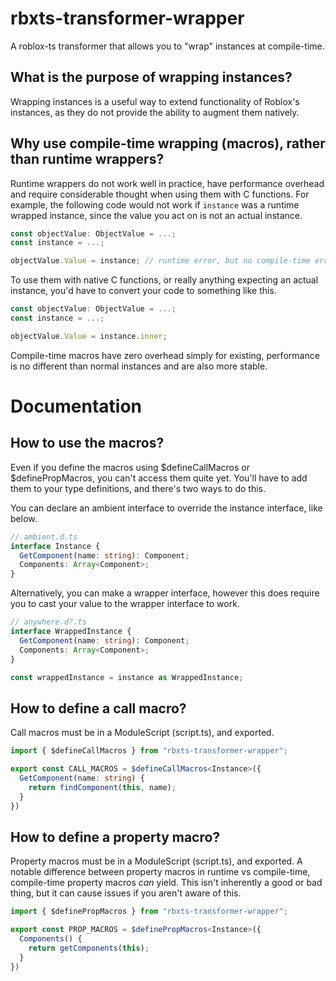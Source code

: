 # rbxts-transformer-wrapper
A roblox-ts transformer that allows you to "wrap" instances at compile-time.

## What is the purpose of wrapping instances?
Wrapping instances is a useful way to extend functionality of Roblox's instances, as they do not provide the ability to augment them natively.

## Why use compile-time wrapping (macros), rather than runtime wrappers?
Runtime wrappers do not work well in practice, have performance overhead and require considerable thought when using them with C functions.
For example, the following code would not work if `instance` was a runtime wrapped instance, since the value you act on is not an actual instance.
```ts
const objectValue: ObjectValue = ...;
const instance = ...;

objectValue.Value = instance; // runtime error, but no compile-time error
```

To use them with native C functions, or really anything expecting an actual instance, you'd have to convert your code to something like this.
```ts
const objectValue: ObjectValue = ...;
const instance = ...;

objectValue.Value = instance.inner;
```

Compile-time macros have zero overhead simply for existing, performance is no different than normal instances and are also more stable.

# Documentation
## How to use the macros?
Even if you define the macros using $defineCallMacros or $definePropMacros, you can't access them quite yet.
You'll have to add them to your type definitions, and there's two ways to do this.

You can declare an ambient interface to override the instance interface, like below.
```ts
// ambient.d.ts
interface Instance {
  GetComponent(name: string): Component;
  Components: Array<Component>;
}
```
Alternatively, you can make a wrapper interface, however this does require you to cast your value to the wrapper interface to work.
```ts
// anywhere.d?.ts
interface WrappedInstance {
  GetComponent(name: string): Component;
  Components: Array<Component>;
}

const wrappedInstance = instance as WrappedInstance;
```

## How to define a call macro?
Call macros must be in a ModuleScript (script.ts), and exported.
```ts
import { $defineCallMacros } from "rbxts-transformer-wrapper";

export const CALL_MACROS = $defineCallMacros<Instance>({
  GetComponent(name: string) {
    return findComponent(this, name);
  }
})
```

## How to define a property macro?
Property macros must be in a ModuleScript (script.ts), and exported.
A notable difference between property macros in runtime vs compile-time, compile-time property macros *can* yield. This isn't inherently a good or bad thing, but it can cause issues if you aren't aware of this.
```ts
import { $definePropMacros } from "rbxts-transformer-wrapper";

export const PROP_MACROS = $definePropMacros<Instance>({
  Components() {
    return getComponents(this);
  }
})
```
